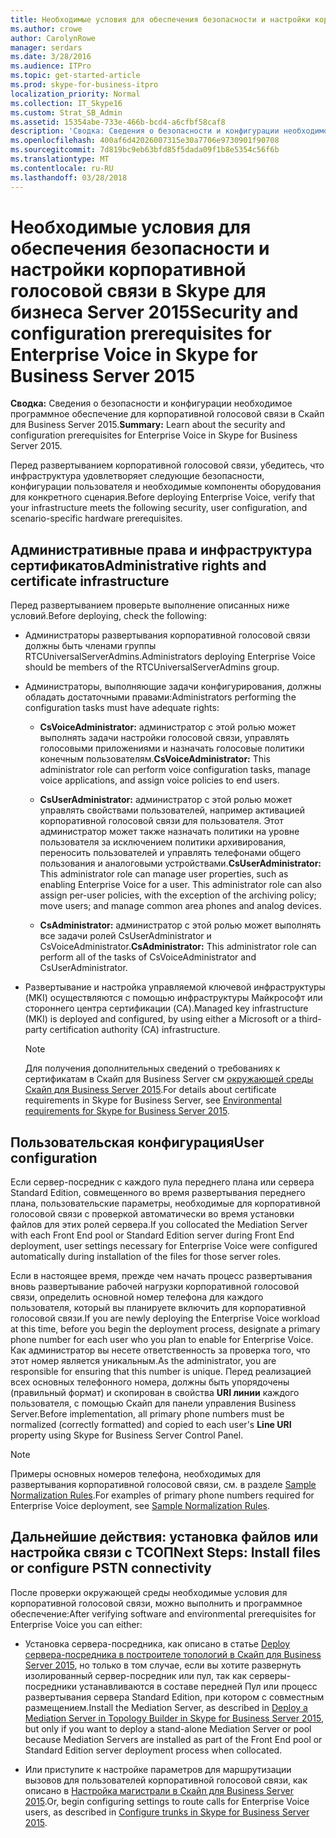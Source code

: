 ```yaml
---
title: Необходимые условия для обеспечения безопасности и настройки корпоративной голосовой связи в Skype для бизнеса Server 2015
ms.author: crowe
author: CarolynRowe
manager: serdars
ms.date: 3/28/2016
ms.audience: ITPro
ms.topic: get-started-article
ms.prod: skype-for-business-itpro
localization_priority: Normal
ms.collection: IT_Skype16
ms.custom: Strat_SB_Admin
ms.assetid: 15354abe-733e-466b-bcd4-a6cfbf58caf8
description: 'Сводка: Сведения о безопасности и конфигурации необходимое программное обеспечение для корпоративной голосовой связи в Скайп для Business Server 2015.'
ms.openlocfilehash: 400af6d42026007315e30a7706e9730901f90708
ms.sourcegitcommit: 7d819bc9eb63bfd85f5dada09f1b8e5354c56f6b
ms.translationtype: MT
ms.contentlocale: ru-RU
ms.lasthandoff: 03/28/2018
---
```

# <a name="security-and-configuration-prerequisites-for-enterprise-voice-in-skype-for-business-server-2015"></a><span data-ttu-id="ba489-103">Необходимые условия для обеспечения безопасности и настройки корпоративной голосовой связи в Skype для бизнеса Server 2015</span><span class="sxs-lookup"><span data-stu-id="ba489-103">Security and configuration prerequisites for Enterprise Voice in Skype for Business Server 2015</span></span>
 
<span data-ttu-id="ba489-104">**Сводка:** Сведения о безопасности и конфигурации необходимое программное обеспечение для корпоративной голосовой связи в Скайп для Business Server 2015.</span><span class="sxs-lookup"><span data-stu-id="ba489-104">**Summary:** Learn about the security and configuration prerequisites for Enterprise Voice in Skype for Business Server 2015.</span></span>
  
<span data-ttu-id="ba489-105">Перед развертыванием корпоративной голосовой связи, убедитесь, что инфраструктура удовлетворяет следующие безопасности, конфигурации пользователя и необходимые компоненты оборудования для конкретного сценария.</span><span class="sxs-lookup"><span data-stu-id="ba489-105">Before deploying Enterprise Voice, verify that your infrastructure meets the following security, user configuration, and scenario-specific hardware prerequisites.</span></span> 
  
## <a name="administrative-rights-and-certificate-infrastructure"></a><span data-ttu-id="ba489-106">Административные права и инфраструктура сертификатов</span><span class="sxs-lookup"><span data-stu-id="ba489-106">Administrative rights and certificate infrastructure</span></span>

<span data-ttu-id="ba489-107">Перед развертыванием проверьте выполнение описанных ниже условий.</span><span class="sxs-lookup"><span data-stu-id="ba489-107">Before deploying, check the following:</span></span>
  
- <span data-ttu-id="ba489-108">Администраторы развертывания корпоративной голосовой связи должны быть членами группы RTCUniversalServerAdmins.</span><span class="sxs-lookup"><span data-stu-id="ba489-108">Administrators deploying Enterprise Voice should be members of the RTCUniversalServerAdmins group.</span></span>
    
- <span data-ttu-id="ba489-109">Администраторы, выполняющие задачи конфигурирования, должны обладать достаточными правами:</span><span class="sxs-lookup"><span data-stu-id="ba489-109">Administrators performing the configuration tasks must have adequate rights:</span></span>
    
  - <span data-ttu-id="ba489-110">**CsVoiceAdministrator:** администратор с этой ролью может выполнять задачи настройки голосовой связи, управлять голосовыми приложениями и назначать голосовые политики конечным пользователям.</span><span class="sxs-lookup"><span data-stu-id="ba489-110">**CsVoiceAdministrator:** This administrator role can perform voice configuration tasks, manage voice applications, and assign voice policies to end users.</span></span>
    
  - <span data-ttu-id="ba489-p101">**CsUserAdministrator:** администратор с этой ролью может управлять свойствами пользователей, например активацией корпоративной голосовой связи для пользователя. Этот администратор может также назначать политики на уровне пользователя за исключением политики архивирования, переносить пользователей и управлять телефонами общего пользования и аналоговыми устройствами.</span><span class="sxs-lookup"><span data-stu-id="ba489-p101">**CsUserAdministrator:** This administrator role can manage user properties, such as enabling Enterprise Voice for a user. This administrator role can also assign per-user policies, with the exception of the archiving policy; move users; and manage common area phones and analog devices.</span></span>
    
  - <span data-ttu-id="ba489-113">**CsAdministrator:** администратор с этой ролью может выполнять все задачи ролей CsUserAdministrator и CsVoiceAdministrator.</span><span class="sxs-lookup"><span data-stu-id="ba489-113">**CsAdministrator:** This administrator role can perform all of the tasks of CsVoiceAdministrator and CsUserAdministrator.</span></span>
    
- <span data-ttu-id="ba489-114">Развертывание и настройка управляемой ключевой инфраструктуры (MKI) осуществляются с помощью инфраструктуры Майкрософт или стороннего центра сертификации (CA).</span><span class="sxs-lookup"><span data-stu-id="ba489-114">Managed key infrastructure (MKI) is deployed and configured, by using either a Microsoft or a third-party certification authority (CA) infrastructure.</span></span>
    
    > [!NOTE]
    > <span data-ttu-id="ba489-115">Для получения дополнительных сведений о требованиях к сертификатам в Скайп для Business Server см [окружающей среды Скайп для Business Server 2015](../../plan-your-deployment/requirements-for-your-environment/environmental-requirements.md).</span><span class="sxs-lookup"><span data-stu-id="ba489-115">For details about certificate requirements in Skype for Business Server, see [Environmental requirements for Skype for Business Server 2015](../../plan-your-deployment/requirements-for-your-environment/environmental-requirements.md).</span></span> 
  
## <a name="user-configuration"></a><span data-ttu-id="ba489-116">Пользовательская конфигурация</span><span class="sxs-lookup"><span data-stu-id="ba489-116">User configuration</span></span>

<span data-ttu-id="ba489-117">Если сервер-посредник с каждого пула переднего плана или сервера Standard Edition, совмещенного во время развертывания переднего плана, пользовательские параметры, необходимые для корпоративной голосовой связи с проверкой автоматически во время установки файлов для этих ролей сервера.</span><span class="sxs-lookup"><span data-stu-id="ba489-117">If you collocated the Mediation Server with each Front End pool or Standard Edition server during Front End deployment, user settings necessary for Enterprise Voice were configured automatically during installation of the files for those server roles.</span></span>
  
<span data-ttu-id="ba489-118">Если в настоящее время, прежде чем начать процесс развертывания вновь развертывание рабочей нагрузки корпоративной голосовой связи, определить основной номер телефона для каждого пользователя, который вы планируете включить для корпоративной голосовой связи.</span><span class="sxs-lookup"><span data-stu-id="ba489-118">If you are newly deploying the Enterprise Voice workload at this time, before you begin the deployment process, designate a primary phone number for each user who you plan to enable for Enterprise Voice.</span></span> <span data-ttu-id="ba489-119">Как администратор вы несете ответственность за проверка того, что этот номер является уникальным.</span><span class="sxs-lookup"><span data-stu-id="ba489-119">As the administrator, you are responsible for ensuring that this number is unique.</span></span> <span data-ttu-id="ba489-120">Перед реализацией всех основных телефонного номера, должны быть упорядочены (правильный формат) и скопирован в свойства **URI линии** каждого пользователя, с помощью Скайп для панели управления Business Server.</span><span class="sxs-lookup"><span data-stu-id="ba489-120">Before implementation, all primary phone numbers must be normalized (correctly formatted) and copied to each user's **Line URI** property using Skype for Business Server Control Panel.</span></span>
  
> [!NOTE]
> <span data-ttu-id="ba489-121">Примеры основных номеров телефона, необходимых для развертывания корпоративной голосовой связи, см. в разделе [Sample Normalization Rules](../../plan-your-deployment/enterprise-voice-solution/outbound-voice-routing.md#BKMK_SampleNormalizationRules).</span><span class="sxs-lookup"><span data-stu-id="ba489-121">For examples of primary phone numbers required for Enterprise Voice deployment, see [Sample Normalization Rules](../../plan-your-deployment/enterprise-voice-solution/outbound-voice-routing.md#BKMK_SampleNormalizationRules).</span></span> 
  
## <a name="next-steps-install-files-or-configure-pstn-connectivity"></a><span data-ttu-id="ba489-122">Дальнейшие действия: установка файлов или настройка связи с ТСОП</span><span class="sxs-lookup"><span data-stu-id="ba489-122">Next Steps: Install files or configure PSTN connectivity</span></span>

<span data-ttu-id="ba489-123">После проверки окружающей среды необходимые условия для корпоративной голосовой связи, можно выполнить и программное обеспечение:</span><span class="sxs-lookup"><span data-stu-id="ba489-123">After verifying software and environmental prerequisites for Enterprise Voice you can either:</span></span>
  
- <span data-ttu-id="ba489-124">Установка сервера-посредника, как описано в статье [Deploy сервера-посредника в построителе топологий в Скайп для Business Server 2015](deploy-a-mediation-server.md), но только в том случае, если вы хотите развернуть изолированный сервер-посредник или пул, так как серверы-посредники устанавливаются в составе передней Пул или процесс развертывания сервера Standard Edition, при котором с совместным размещением.</span><span class="sxs-lookup"><span data-stu-id="ba489-124">Install the Mediation Server, as described in [Deploy a Mediation Server in Topology Builder in Skype for Business Server 2015](deploy-a-mediation-server.md), but only if you want to deploy a stand-alone Mediation Server or pool because Mediation Servers are installed as part of the Front End pool or Standard Edition server deployment process when collocated.</span></span>
    
- <span data-ttu-id="ba489-125">Или приступите к настройке параметров для маршрутизации вызовов для пользователей корпоративной голосовой связи, как описано в [Настройка магистрали в Скайп для Business Server 2015](configure-trunks.md).</span><span class="sxs-lookup"><span data-stu-id="ba489-125">Or, begin configuring settings to route calls for Enterprise Voice users, as described in [Configure trunks in Skype for Business Server 2015](configure-trunks.md).</span></span>
    

